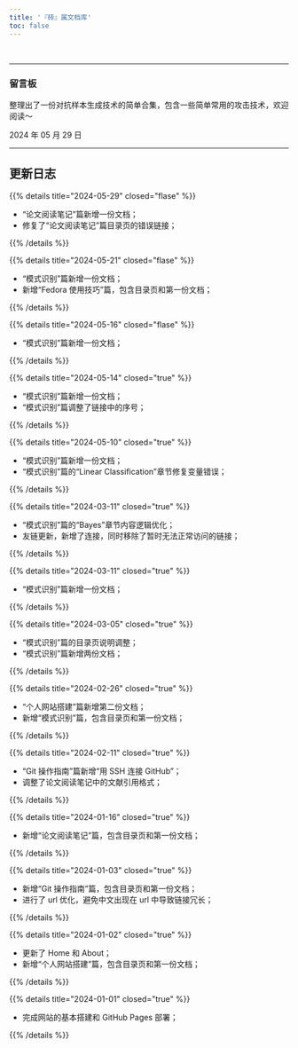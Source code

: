 ```yaml
---
title: '『砖』属文档库'
toc: false
---
```


&nbsp;

---
### 留言板

整理出了一份对抗样本生成技术的简单合集，包含一些简单常用的攻击技术，欢迎阅读～

<div class="p-4 text-xs ltr:text-right rtl:text-left">2024 年 05 月 29 日</div>

---

<div class="p-2"></div>

## 更新日志

{{% details title="2024-05-29" closed="flase" %}}

- “论文阅读笔记”篇新增一份文档；
- 修复了“论文阅读笔记”篇目录页的错误链接；

{{% /details %}}

{{% details title="2024-05-21" closed="flase" %}}

- “模式识别”篇新增一份文档；
- 新增“Fedora 使用技巧”篇，包含目录页和第一份文档；

{{% /details %}}


{{% details title="2024-05-16" closed="flase" %}}

- “模式识别”篇新增一份文档；

{{% /details %}}

{{% details title="2024-05-14" closed="true" %}}

- “模式识别”篇新增一份文档；
- “模式识别”篇调整了链接中的序号；

{{% /details %}}

{{% details title="2024-05-10" closed="true" %}}

- “模式识别”篇新增一份文档；
- “模式识别”篇的“Linear Classification”章节修复变量错误；

{{% /details %}}

{{% details title="2024-03-11" closed="true" %}}

- “模式识别”篇的“Bayes”章节内容逻辑优化；
- 友链更新，新增了连接，同时移除了暂时无法正常访问的链接；

{{% /details %}}


{{% details title="2024-03-11" closed="true" %}}

- “模式识别”篇新增一份文档；

{{% /details %}}

{{% details title="2024-03-05" closed="true" %}}

- “模式识别”篇的目录页说明调整；
- “模式识别”篇新增两份文档；

{{% /details %}}

{{% details title="2024-02-26" closed="true" %}}

- “个人网站搭建”篇新增第二份文档；
- 新增“模式识别”篇，包含目录页和第一份文档；

{{% /details %}}

{{% details title="2024-02-11" closed="true" %}}

- “Git 操作指南”篇新增“用 SSH 连接 GitHub”；
- 调整了论文阅读笔记中的文献引用格式；

{{% /details %}}

{{% details title="2024-01-16" closed="true" %}}

- 新增“论文阅读笔记”篇，包含目录页和第一份文档；

{{% /details %}}

{{% details title="2024-01-03" closed="true" %}}

- 新增“Git 操作指南”篇，包含目录页和第一份文档；
- 进行了 url 优化，避免中文出现在 url 中导致链接冗长；

{{% /details %}}

{{% details title="2024-01-02" closed="true" %}}

- 更新了 Home 和 About；  
- 新增“个人网站搭建”篇，包含目录页和第一份文档；

{{% /details %}}

{{% details title="2024-01-01" closed="true" %}}

- 完成网站的基本搭建和 GitHub Pages 部署；

{{% /details %}}